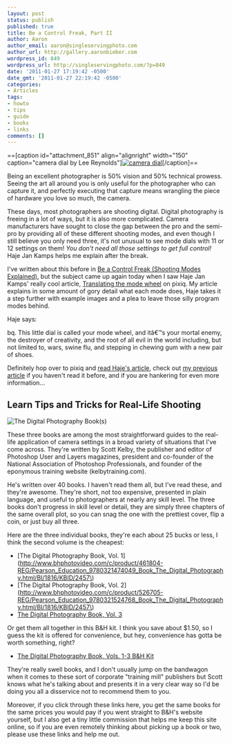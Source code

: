 ```yaml
---
layout: post
status: publish
published: true
title: Be a Control Freak, Part II
author: Aaron
author_email: aaron@singleservingphoto.com
author_url: http://gallery.aaronbieber.com
wordpress_id: 849
wordpress_url: http://singleservingphoto.com/?p=849
date: '2011-01-27 17:19:42 -0500'
date_gmt: '2011-01-27 22:19:42 -0500'
categories:
- Articles
tags:
- howto
- tips
- guide
- books
- links
comments: []
---
```

==\[caption id="attachment_851" align="alignright" width="150"
caption="camera dial by Lee
Reynolds"\][![](http://singleservingphoto.com/wp-content/uploads/2011/01/mode_dial-150x150.jpg "camera dial")](http://www.flickr.com/photos/lwr/13831684/)\[/caption\]==

Being an excellent photographer is 50% vision and 50% technical prowess.
Seeing the art all around you is only useful for the photographer who
can capture it, and perfectly executing that capture means wrangling the
piece of hardware you love so much, the camera.

These days, most photographers are shooting digital. Digital photography
is freeing in a lot of ways, but it is also more complicated. Camera
manufacturers have sought to close the gap between the pro and the
semi-pro by providing all of these different shooting modes, and even
though I still believe you only need three, it's not unusual to see mode
dials with 11 or 12 settings on them! _You don't need all those
settings to get full control!_ Haje Jan Kamps helps me explain after
the break.<span id="more"></span><span id="more-849"></span>

I've written about this before in [Be a Control Freak (Shooting Modes
Explained)](http://singleservingphoto.com/2007/05/29/be-a-control-freak-shooting-modes-explained/),
but the subject came up again today when I saw Haje Jan Kamps' really
cool article, [Translating the mode
wheel](http://www.pixiq.com/article/mode-wheel) on pixiq. My article
explains in some amount of gory detail what each mode does, Haje takes
it a step further with example images and a plea to leave those silly
program modes behind.

Haje says:

bq. This little dial is called your mode wheel, and itâ€™s your mortal
enemy, the destroyer of creativity, and the root of all evil in the
world including, but not limited to, wars, swine flu, and stepping in
chewing gum with a new pair of shoes.

Definitely hop over to pixiq and [read Haje's
article](http://www.pixiq.com/article/mode-wheel), check out [my previous
article](http://singleservingphoto.com/2007/05/29/be-a-control-freak-shooting-modes-explained/)
if you haven't read it before, and if you are hankering for even more
information...

## Learn Tips and Tricks for Real-Life Shooting

![](http://singleservingphoto.com/wp-content/uploads/2011/01/kelbybooks.jpg "The Digital Photography Book(s)")

These three books are among the most straightforward guides to the
real-life application of camera settings in a broad variety of
situations that I've come across. They're written by Scott Kelby, the
publisher and editor of Photoshop User and Layers magazines, president
and co-founder of the National Association of Photoshop Professionals,
and founder of the eponymous training website (kelbytraining.com).

He's written over 40 books. I haven't read them all, but I've read
these, and they're awesome. They're short, not too expensive, presented
in plain language, and useful to photographers at nearly any skill
level. The three books don't progress in skill level or detail, they are
simply three chapters of the same overall plot, so you can snag the one
with the prettiest cover, flip a coin, or just buy all three.

Here are the three individual books, they're each about 25 bucks or
less, I think the second volume is the cheapest:

* [The Digital Photography Book, Vol.
1](http://www.bhphotovideo.com/c/product/461804-REG/Pearson_Education_9780321474049_Book_The_Digital_Photography.html/BI/1816/KBID/2457\)
 * [The Digital Photography Book, Vol.
2](http://www.bhphotovideo.com/c/product/526705-REG/Pearson_Education_9780321524768_Book_The_Digital_Photography.html/BI/1816/KBID/2457\)
 * [The Digital Photography Book, Vol.
3](http://www.bhphotovideo.com/c/product/629825-REG/Pearson_Education_0321617657_Book_The_Digital_Photography.html/BI/1816/KBID/2457)

Or get them all together in this B&H kit. I think you save about \$1.50,
so I guess the kit is offered for convenience, but hey, convenience has
gotta be worth something, right?

* [The Digital Photography Book, Vols. 1-3 B&H
Kit](http://www.bhphotovideo.com/c/product/568736-REG/Pearson_Education_978_0_321_67873_7_Book_The_Digital_Photography.html/BI/1816/KBID/2457)

They're really swell books, and I don't usually jump on the bandwagon
when it comes to these sort of corporate "training mill" publishers but
Scott knows what he's talking about and presents it in a very clear way
so I'd be doing you all a disservice not to recommend them to you.

Moreover, if you click through these links here, you get the same books
for the same prices you would pay if you went straight to B&H's website
yourself, but I also get a tiny little commission that helps me keep
this site online, so if you are even remotely thinking about picking up
a book or two, please use these links and help me out.
